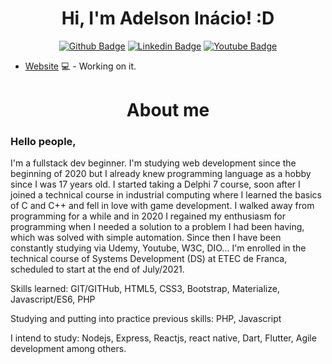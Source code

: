 <div align="center">
  <h1> Hi, I'm Adelson Inácio! :D</h1>


[![Github Badge](https://img.shields.io/badge/-Github-000?style=flat-square&logo=Github&logoColor=white&link=https://github.com/niodio)](https://github.com/niodio)
[![Linkedin Badge](https://img.shields.io/badge/-LinkedIn-blue?style=flat-square&logo=Linkedin&logoColor=white&link=https://www.linkedin.com/in/adelson-inacio-79788a51/)](https://www.linkedin.com/in/adelson-inacio-79788a51/)
[![Youtube Badge](https://img.shields.io/badge/-YouTube-ff0000?style=flat-square&labelColor=ff0000&logo=youtube&logoColor=white&link=https://www.youtube.com)](https://www.youtube.com/)
  
</div>

- [Website](https://#) 💻 - Working on it.


<h1 align="center"> About me </h1>
 
### Hello people,

I'm a fullstack dev beginner.
I'm studying web development since the beginning of 2020 but I already knew programming language as a hobby since I was 17 years old.
I started taking a Delphi 7 course, soon after I joined a technical course in industrial computing where I learned the basics of C and C++ and fell in love with game development.
I walked away from programming for a while and in 2020 I regained my enthusiasm for programming when I needed a solution to a problem I had been having, which was solved with simple automation.
Since then I have been constantly studying via Udemy, Youtube, W3C, DIO...
I'm enrolled in the technical course of Systems Development (DS) at ETEC de Franca, scheduled to start at the end of July/2021.

Skills learned:
GIT/GITHub,
HTML5, CSS3, Bootstrap, Materialize, Javascript/ES6, PHP 

Studying and putting into practice previous skills:
PHP, Javascript

I intend to study:
Nodejs, Express, Reactjs, react native, Dart, Flutter, Agile development among others.
<!--
**niodio/niodio** is a ✨ _special_ ✨ repository because its `README.md` (this file) appears on your GitHub profile.

Here are some ideas to get you started:

- 🔭 I’m currently working on ...
- 🌱 I’m currently learning ...
- 👯 I’m looking to collaborate on ...
- 🤔 I’m looking for help with ...
- 💬 Ask me about ...
- 📫 How to reach me: ...
- 😄 Pronouns: ...
- ⚡ Fun fact: ...
-->
